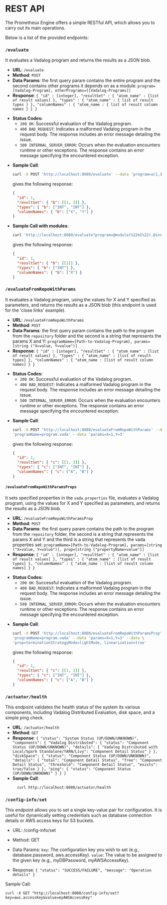 # REST API

The Prometheux Engine offers a simple RESTful API, which allows you to carry out
its main operations.

Below is a list of the provided endpoints:

### `/evaluate`

It evaluates a Vadalog program and returns the results as a JSON blob.

- **URL**: `/evaluate`
- **Method**: `POST`
- **Data Params**: the first query param contains the entire program and the
  second contains other programs it depends on as a module:
  `program=[Vadalog-Program], otherPrograms=[[Vadalog-Programs]]`
- **Response**: `{ "id" : [integer], "resultSet" : { "atom_name" : [list of
result values] }, "types" : { "atom_name" : { list of result types } },
"columnNames" : { "atom_name : { list of result column names } } }`

* **Status Codes:**
  - `200 OK`: Successful evaluation of the Vadalog program.
  - `400 BAD_REQUEST`: Indicates a malformed Vadalog program in the request
    body. The response includes an error message detailing the issue.
  - `500 INTERNAL_SERVER_ERROR`: Occurs when the evaluation encounters runtime
    or other exceptions. The response contains an error message specifying the
    encountered exception.

- **Sample Call**:
  ```bash
  curl -X POST 'http://localhost:8080/evaluate' --data 'program=a(1,3).b(X,Y):-a(X,Y).@output("b").'
  ```
  gives the following response:
  ```json
  {
    "id": 1,
    "resultSet": { "b": [[1, 3]] },
    "types": { "b": ["INT", "INT"] },
    "columnNames": { "b": ["X", "Y"] }
  }
  ```
- **Sample Call with modules**:
  ```bash
  curl 'http://localhost:8080/evaluate?program=@module(%22m1%22).@include(%22m2%22).a(1).&otherPrograms=@module(%22m2%22).b(X):-a(X).@output(%22b%22).&modules=@module(%22m3%22).b(X):-a(X).@output(%22b%22).'
  ```
  gives the following response:
  ```json
  {
    "id": 1,
    "resultSet": { "b": [[1]] },
    "types": { "b": ["INT"] },
    "columnNames": { "b": ["X"] }
  }
  ```

### `/evaluateFromRepoWithParams`

It evaluates a Vadalog program, using the values for X and Y specified as
parameters, and returns the results as a JSON blob (this endpoint is used for
the 'close links' example).

- **URL**: `/evaluateFromRepoWithParams`
- **Method**: `POST`
- **Data Params**: the first query param contains the path to the program from
  the `repository` folder and the second is a string that represents the params
  X and Y: `programName=[Path-to-Vadalog-Program], params=[string ("X=value,
Y=value")]`
- **Response**: `{ "id" : [integer], "resultSet" : { "atom_name" : [list of
result values] }, "types" : { "atom_name" : [list of result types] },
"columnNames" : { "atom_name : [list of result column names] } }`

* **Status Codes:**
  - `200 OK`: Successful evaluation of the Vadalog program.
  - `400 BAD_REQUEST`: Indicates a malformed Vadalog program in the request
    body. The response includes an error message detailing the issue.
  - `500 INTERNAL_SERVER_ERROR`: Occurs when the evaluation encounters runtime
    or other exceptions. The response contains an error message specifying the
    encountered exception.

- **Sample Call**:

  ```bash
  curl -X POST 'http://localhost:8080/evaluateFromRepoWithParams' --data \
  'programName=program.vada' --data 'params=X=1,Y=3'
  ```

  gives the following response:

  ```json
  {
    "id": 1,
    "resultSet": { "c": [[1, 3]] },
    "types": { "c": ["INT", "INT"] },
    "columnNames": { "c": ["A", "B"] }
  }
  ```

#### `/evaluateFromRepoWithParamsProps`

It sets specified properties in the `vada.properties` file, evaluates a Vadalog
program, using the values for X and Y specified as parameters, and returns the
results as a JSON blob.

- **URL**: `/evaluateFromRepoWithParamsProp`
- **Method**: `POST`
- **Data Params**: the first query param contains the path to the program from
  the `repository` folder, the second is a string that represents the params X
  and Y and the third is a string that represents the vada properties set:
  `programName=[Path-to-Vadalog-Program], params=[string ("X=value, Y=value")],
prop=[string ["propertyName=value"]]`
- **Response**: `{ "id" : [integer], "resultSet" : { "atom_name" : [list of
result values] }, "types" : { "atom_name" : [list of result types] },
"columnNames" : { "atom_name : [list of result column names] } }`

* **Status Codes:**
  - `200 OK`: Successful evaluation of the Vadalog program.
  - `400 BAD_REQUEST`: Indicates a malformed Vadalog program in the request
    body. The response includes an error message detailing the issue.
  - `500 INTERNAL_SERVER_ERROR`: Occurs when the evaluation encounters runtime
    or other exceptions. The response contains an error message specifying the
    encountered exception.

- **Sample Call**:

  ```bash
  curl -X POST 'http://localhost:8080/evaluateFromRepoWithParamsProp' --data \
  'programName=program.vada' --data 'params=X=1,Y=3' --data \
  'prop=terminationStrategyMode=lightMode, linearization=true'
  ```

  gives the following response:

  ```json
  {
    "id": 1,
    "resultSet": { "c": [[1, 3]] },
    "types": { "c": ["INT", "INT"] },
    "columnNames": { "c": ["A", "B"] }
  }
  ```

### `/actuator/health`

This endpoint validates the health status of the system its various components,
including Vadalog Distributed Evaluation, disk space, and a simple ping check.

- **URL**: `/actuator/health`
- **Method**: `GET`
- **Response**: `{ "status": "System Status (UP/DOWN/UNKNOWN)", "components": {
"Vadalog Distributed": { "status": "Component Status (UP/DOWN/UNKNOWN)",
"details": { "Vadalog Distributed with Local/Spark Standalone/YARN/Livy":
  "Component Detail Status" } }, "diskSpace": { "status": "Component Status
    (UP/DOWN/UNKNOWN)", "details": { "total": "Component Detail Status",
    "free": "Component Detail Status", "threshold": "Component Detail Status",
      "exists": true/false } }, "ping": { "status": "Component Status
    (UP/DOWN/UNKNOWN)" } } } `
- **Sample Call**:
  ```bash
    curl http://localhost:8080/actuator/health
  ```

### `/config-info/set`
This endpoint allows you to set a single key-value pair for configuration. It is useful for dynamically setting credentials such as database connection details or AWS access keys for S3 buckets.

- URL: /config-info/set

- Method: GET

- Data Params: `key`: The configuration key you wish to set (e.g., database.password, aws.accessKey).
`value`: The value to be assigned to the given key (e.g., myDBPassword, myAWSAccessKey).
- Response: `{ "status": "SUCCESS/FAILURE", "message": "Operation details" }`

Sample Call:
```
curl -X GET "http://localhost:8080/config-info/set?key=aws.accessKey&value=myAWSAccessKey"
```
